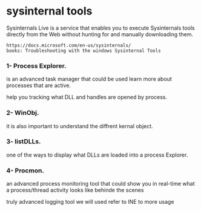 # sysinternal tools
Sysinternals Live is a service that enables you to execute Sysinternals tools directly from the Web without hunting for and manually downloading them.

    https://docs.microsoft.com/en-us/sysinternals/
    books: Troubleshooting with the windows Sysinternal Tools
 
### 1- Process Explorer.
is an advanced task manager that could be used learn more about processes that are active.

help you tracking what DLL and handles are opened by process.

### 2- WinObj.
it is also important to understand the diffrent kernal object.

### 3- listDLLs.
one of the ways to display what DLLs are loaded into a process Explorer.

### 4- Procmon.
an advanced process monitoring tool that could show you in real-time what a process/thread activity looks like behinde the scenes

truly advanced logging tool we will used
refer to INE to more usage 
